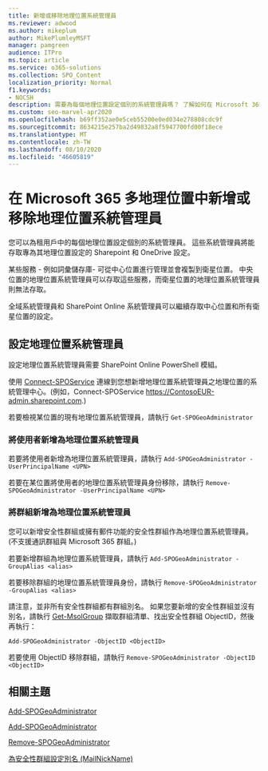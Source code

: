 ```yaml
---
title: 新增或移除地理位置系統管理員
ms.reviewer: adwood
ms.author: mikeplum
author: MikePlumleyMSFT
manager: pamgreen
audience: ITPro
ms.topic: article
ms.service: o365-solutions
ms.collection: SPO_Content
localization_priority: Normal
f1.keywords:
- NOCSH
description: 需要為每個地理位置設定個別的系統管理員嗎？ 了解如何在 Microsoft 365 多地理位置中新增或移除地理位置系統管理員。
ms.custom: seo-marvel-apr2020
ms.openlocfilehash: b69ff352ae0e5ceb55200e0ed034e278808cdc9f
ms.sourcegitcommit: 8634215e257ba2d49832a8f5947700fd00f18ece
ms.translationtype: MT
ms.contentlocale: zh-TW
ms.lasthandoff: 08/10/2020
ms.locfileid: "46605819"
---
```

# <a name="add-or-remove-a-geo-administrator-in-microsoft-365-multi-geo"></a>在 Microsoft 365 多地理位置中新增或移除地理位置系統管理員

您可以為租用戶中的每個地理位置設定個別的系統管理員。 這些系統管理員將能存取專為其地理位置設定的 Sharepoint 和 OneDrive 設定。

某些服務 - 例如詞彙儲存庫- 可從中心位置進行管理並會複製到衛星位置。 中央位置的地理位置系統管理員可以存取這些服務，而衛星位置的地理位置系統管理員則無法存取。

全域系統管理員和 SharePoint Online 系統管理員可以繼續存取中心位置和所有衛星位置的設定。

## <a name="configuring-geo-administrators"></a>設定地理位置系統管理員

設定地理位置系統管理員需要 SharePoint Online PowerShell 模組。

使用 [Connect-SPOService](https://docs.microsoft.com/powershell/module/sharepoint-online/Connect-SPOService) 連線到您想新增地理位置系統管理員之地理位置的系統管理中心。(例如，Connect-SPOService  https://ContosoEUR-admin.sharepoint.com.)

若要檢視某位置的現有地理位置系統管理員，請執行 `Get-SPOGeoAdministrator`

### <a name="adding-a-user-as-a-geo-admin"></a>將使用者新增為地理位置系統管理員

若要將使用者新增為地理位置系統管理員，請執行 `Add-SPOGeoAdministrator -UserPrincipalName <UPN>`

若要在某位置將使用者的地理位置系統管理員身份移除，請執行 `Remove-SPOGeoAdministrator -UserPrincipalName <UPN>`

### <a name="adding-a-group-as-a-geo-admin"></a>將群組新增為地理位置系統管理員

您可以新增安全性群組或擁有郵件功能的安全性群組作為地理位置系統管理員。(不支援通訊群組與 Microsoft 365 群組。)

若要新增群組為地理位置系統管理員，請執行 `Add-SPOGeoAdministrator -GroupAlias <alias>`

若要移除群組的地理位置系統管理員身份，請執行 `Remove-SPOGeoAdministrator -GroupAlias <alias>`

請注意，並非所有安全性群組都有群組別名。 如果您要新增的安全性群組並沒有別名，請執行 [Get-MsolGroup](https://docs.microsoft.com/powershell/module/msonline/get-msolgroup) 擷取群組清單、找出安全性群組 ObjectID，然後再執行：

`Add-SPOGeoAdministrator -ObjectID <ObjectID>`

若要使用 ObjectID 移除群組，請執行 `Remove-SPOGeoAdministrator -ObjectID <ObjectID>`

## <a name="related-topics"></a>相關主題

[Add-SPOGeoAdministrator](https://docs.microsoft.com/powershell/module/sharepoint-online/add-spogeoadministrator)

[Add-SPOGeoAdministrator](https://docs.microsoft.com/powershell/module/sharepoint-online/get-spogeoadministrator)

[Remove-SPOGeoAdministrator](https://docs.microsoft.com/powershell/module/sharepoint-online/remove-spogeoadministrator)

[為安全性群組設定別名 (MailNickName)](https://docs.microsoft.com/powershell/module/azuread/set-azureadgroup)